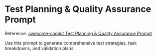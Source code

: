 # Test Planning & Quality Assurance Prompt

Reference: [awesome-copilot Test Planning & Quality Assurance Prompt](https://github.com/github/awesome-copilot)

Use this prompt to generate comprehensive test strategies, task breakdowns, and validation plans.
